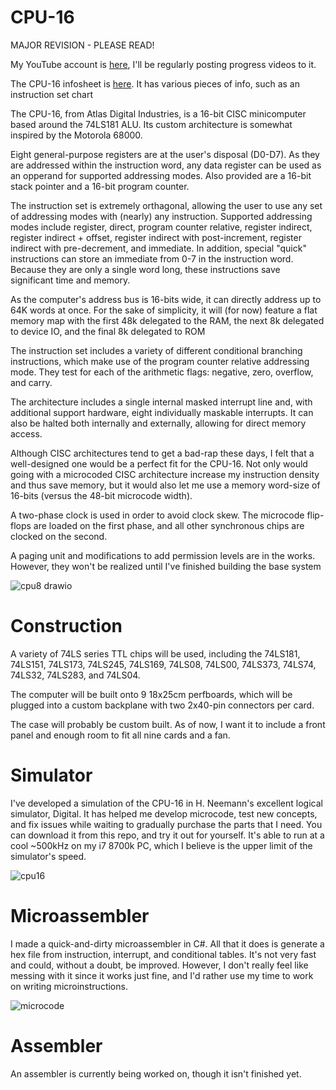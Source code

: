 # CPU-16
MAJOR REVISION - PLEASE READ!

My YouTube account is [here](https://www.youtube.com/channel/UC0kihtgYtJHA7ZHQloiz2jA), I'll be regularly posting progress videos to it.

The CPU-16 infosheet is [here](https://docs.google.com/spreadsheets/d/1oUmNbYWaNhDA6R6yvVTsaPwRNyT6d51xgqEzrvvlCoQ/edit?usp=sharing). It has various pieces of info, such as an instruction set chart

The CPU-16, from Atlas Digital Industries, is a 16-bit CISC minicomputer based around the 74LS181 ALU. Its custom architecture is somewhat inspired by the Motorola 68000.

Eight general-purpose registers are at the user's disposal (D0-D7). As they are addressed within the instruction word, any data register can be used as an opperand for supported addressing modes. Also provided are a 16-bit stack pointer and a 16-bit program counter.

The instruction set is extremely orthagonal, allowing the user to use any set of addressing modes with (nearly) any instruction. Supported addressing modes include register, direct, program counter relative, register indirect, register indirect + offset, register indirect with post-increment, register indirect with pre-decrement, and immediate. In addition, special "quick" instructions can store an immediate from 0-7 in the instruction word. Because they are only a single word long, these instructions save significant time and memory.

As the computer's address bus is 16-bits wide, it can directly address up to 64K words at once. For the sake of simplicity, it will (for now) feature a flat memory map with the first 48k delegated to the RAM, the next 8k delegated to device IO, and the final 8k delegated to ROM

The instruction set includes a variety of different conditional branching instructions, which make use of the program counter relative addressing mode. They test for each of the arithmetic flags: negative, zero, overflow, and carry.

The architecture includes a single internal masked interrupt line and, with additional support hardware, eight individually maskable interrupts. It can also be halted both internally and externally, allowing for direct memory access.

Although CISC architectures tend to get a bad-rap these days, I felt that a well-designed one would be a perfect fit for the CPU-16. Not only would going with a microcoded CISC architecture increase my instruction density and thus save memory, but it would also let me use a memory word-size of 16-bits (versus the 48-bit microcode width).

A two-phase clock is used in order to avoid clock skew. The microcode flip-flops are loaded on the first phase, and all other synchronous chips are clocked on the second. 

A paging unit and modifications to add permission levels are in the works. However, they won't be realized until I've finished building the base system

![cpu8 drawio](https://user-images.githubusercontent.com/83188735/142703821-ef99d777-590d-48bb-9fa6-9236f5234404.png)


# Construction

A variety of 74LS series TTL chips will be used, including the 74LS181, 74LS151, 74LS173, 74LS245, 74LS169, 74LS08, 74LS00, 74LS373, 74LS74, 74LS32, 74LS283, and 74LS04.

The computer will be built onto 9 18x25cm perfboards, which will be plugged into a custom backplane with two 2x40-pin connectors per card.

The case will probably be custom built. As of now, I want it to include a front panel and enough room to fit all nine cards and a fan.


# Simulator

I've developed a simulation of the CPU-16 in H. Neemann's excellent logical simulator, Digital. It has helped me develop microcode, test new concepts, and fix issues while waiting to gradually purchase the parts that I need. You can download it from this repo, and try it out for yourself. It's able to run at a cool ~500kHz on my i7 8700k PC, which I believe is the upper limit of the simulator's speed.

![cpu16](https://user-images.githubusercontent.com/83188735/124211584-342f3c00-daa2-11eb-92ee-952e7c71888f.PNG)



# Microassembler

I made a quick-and-dirty microassembler in C#. All that it does is generate a hex file from instruction, interrupt, and conditional tables. It's not very fast and could, without a doubt, be improved. However, I don't really feel like messing with it since it works just fine, and I'd rather use my time to work on writing microinstructions.

![microcode](https://user-images.githubusercontent.com/83188735/120169750-1f1a7100-c1b5-11eb-83d4-35332b8ff821.PNG)


# Assembler

An assembler is currently being worked on, though it isn't finished yet.
